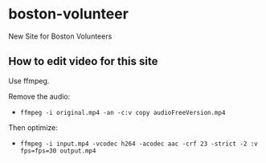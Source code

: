 # boston-volunteer
New Site for Boston Volunteers

## How to edit video for this site

Use ffmpeg.

Remove the audio:
- `ffmpeg -i original.mp4 -an -c:v copy audioFreeVersion.mp4`

Then optimize:
-  `ffmpeg -i input.mp4 -vcodec h264 -acodec aac -crf 23 -strict -2 :v fps=fps=30 output.mp4`